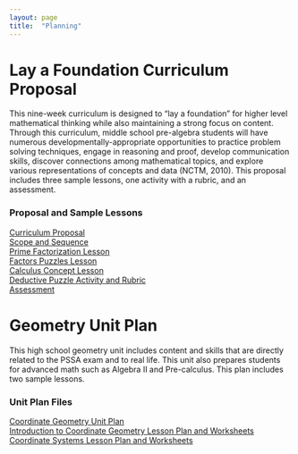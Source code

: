 ```yaml
---
layout: page
title:  "Planning"
---
```


# Lay a Foundation Curriculum Proposal

This nine-week curriculum is designed to “lay a foundation” for higher level mathematical thinking while also maintaining a strong focus on content. Through this curriculum, middle school pre-algebra students will have numerous developmentally-appropriate opportunities to practice problem solving techniques, engage in reasoning and proof, develop communication skills, discover connections among mathematical topics, and explore various representations of concepts and data (NCTM, 2010). This proposal includes three sample lessons, one activity with a rubric, and an assessment.

### Proposal and Sample Lessons

<a href="https://lisasteaching/portfolio_teaching/planning/Curriculum-Proposal.pdf" target="_blank">Curriculum Proposal</a><br />
<a href="https://lisasteaching/portfolio_teaching/planning/Scope-Sequence.pdf" target="_blank">Scope and Sequence</a><br />
<a href="https://lisasteaching/portfolio_teaching/planning/Prime-Factorization-Lesson.pdf" target="_blank">Prime Factorization Lesson</a><br />
<a href="https://lisasteaching/portfolio_teaching/planning/Factors-Puzzles-Lesson.pdf" target="_blank">Factors Puzzles Lesson</a><br />
<a href="https://lisasteaching/portfolio_teaching/planning/Calculus-Concept-Lesson.pdf" target="_blank">Calculus Concept Lesson</a><br />
<a href="https://lisasteaching/portfolio_teaching/planning/Deductive-Puzzle-Activity-Rubric.pdf" target="_blank">Deductive Puzzle Activity and Rubric</a><br />
<a href="https://lisasteaching/portfolio_teaching/planning/Assessment.pdf" target="_blank">Assessment</a></p>


# Geometry Unit Plan

This high school geometry unit includes content and skills that are directly related to the PSSA exam and to real life. This unit also prepares students for advanced math such as Algebra II and Pre-calculus. This plan includes two sample lessons.

### Unit Plan Files
<a href="https://lisasteaching/portfolio_teaching/planning/Coordinate-Geometry-Unit-Plan.pdf" target="_blank">Coordinate Geometry Unit Plan</a><br />
<a href="https://lisasteaching/portfolio_teaching/planning/Lesson-Coordinate-Introduction-Combined.pdf" target="_blank">Introduction to Coordinate Geometry Lesson Plan and Worksheets</a><br />
<a href="https://lisasteaching/portfolio_teaching/planning/Lesson-Coordinate-Systems-Combined.pdf" target="_blank">Coordinate Systems Lesson Plan and Worksheets</a>
